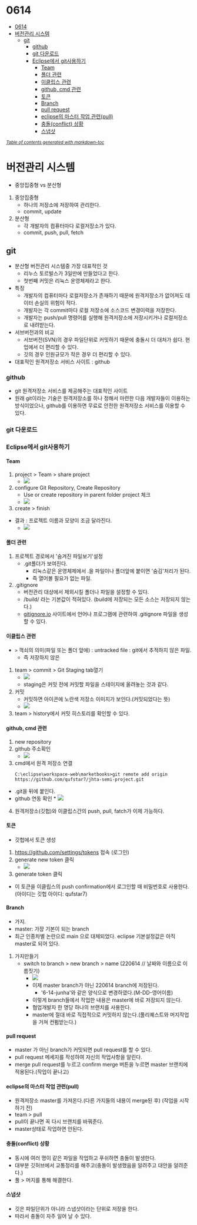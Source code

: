 # 0614

- [0614](#0614)
- [버전관리 시스템](#버전관리-시스템)
	- [git](#git)
		- [github](#github)
		- [git 다운로드](#git-다운로드)
		- [Eclipse에서 git사용하기](#eclipse에서-git사용하기)
			- [Team](#team)
			- [폴더 관련](#폴더-관련)
			- [이클립스 관련](#이클립스-관련)
			- [github, cmd 관련](#github-cmd-관련)
			- [토큰](#토큰)
			- [Branch](#branch)
			- [pull request](#pull-request)
			- [eclipse의 마스터 작업 관련(pull)](#eclipse의-마스터-작업-관련pull)
			- [충돌(conflict) 상황](#충돌conflict-상황)
			- [스냅샷](#스냅샷)

<small><i><a href='http://ecotrust-canada.github.io/markdown-toc/'>Table of contents generated with markdown-toc</a></i></small>

# 버전관리 시스템
* 중앙집중형 vs 분산형
1. 중앙집중형
   * 하나의 저장소에 저장하여 관리한다.
   * commit, update
2. 분산형 
   * 각 개발자의 컴퓨터마다 로컬저장소가 있다.
   * commit, push, pull, fetch

## git
* 분산형 버전관리 시스템중 가장 대표적인 것
  * 리누스 토르발스가 3일만에 만들었다고 한다. 
  * 첫번째 커밋은 리눅스 운영체제라고 한다.
* 특징
  * 개발자의 컴퓨터마다 로컬저장소가 존재하기 때문에 원격저장소가 없어져도 데이터 손실의 위험이 적다.
  * 개발자는 각 commit마다 로컬 저장소에 소스코드 변경이력을 저장한다.
  * 개발자는 push/pull 명령어를 실행해 원격저장소에 저장시키거나 로컬저장소로 내려받는다.
* 서브버전과의 비교
  * 서브버전(SVN)의 경우 파일단위로 커밋하기 때문에 충돌시 더 대처가 쉽다. 현업에서 더 편리할 수 있다.
  * 깃의 경우 인원규모가 작은 경우 더 편리할 수 있다.
* 대표적인 원격저장소 서비스 사이트 : github

### github
* git 원격저장소 서비스를 제공해주는 대표적인 사이트
* 원래 git이라는 기술은 원격저장소를 하나 정해서 마련한 다음 개발자들이 이용하는 방식이었으나, github를 이용하면 무료로 안전한 원격저장소 서비스를 이용할 수 있다.

### git 다운로드

### Eclipse에서 git사용하기
#### Team
1. project > Team > share project
   * ![](image/2022-06-14-11-26-14.png)
2. configure Git Repository, Create Repository
   * Use or create repository in parent folder project 체크
   * ![](image/2022-06-14-11-26-24.png)
3. create > finish

* 결과 : 프로젝트 이름과 모양이 조금 달라진다.
  * ![](image/2022-06-14-11-27-30.png)

#### 폴더 관련
1. 프로젝트 경로에서 '숨겨진 파일보기'설정
   * .git폴더가 보여진다.
      * 리눅스같은 운영체제에서 .을 파일이나 폴더앞에 붙이면 '숨김'처리가 된다.
      * 즉 열어볼 필요가 없는 파일. 
2. .gitignore
   * 버전관리 대상에서 제외시킬 폴더나 파일을 설정할 수 있다.
   * /build/ 라는 기본값이 적혀있다. (build에 저장되는 모든 소스는 저장되지 않는다.)
   * [gitignore.io](https://www.toptal.com/developers/gitignore/) 사이트에서 언어나 프로그램에 관련하여 .gitignore 파일을 생성할 수 있다.
#### 이클립스 관련
* `>` 꺽쇠의 의미(파일 또는 폴더 앞에) : untracked file : git에서 추적하지 않은 파일.
   * 즉 저장하지 않은
1. team > commit > Git Staging tab열기
   * ![](image/2022-06-14-11-42-35.png)
   * staging은 커밋 전에 커밋할 파일을 스테이지에 올려놓는 것과 같다.
2. 커밋
   * 커밋하면 아이콘에 노란색 저장소 이미지가 보인다.(커밋되었다는 뜻)
   * ![](image/2022-06-14-11-45-11.png)
3. team > history에서 커밋 히스토리를 확인할 수 있다.
#### github, cmd 관련
1. new repository
2. github 주소확인
   * ![](image/2022-06-14-12-06-19.png)
3. cmd에서 원격 저장소 연결
    ```
	C:\eclipse\workspace-web\marketbooks>git remote add origin https://github.com/qufstar7/jhta-semi-project.git	  
	```
* .git을 뒤에 붙인다.
* github 연동 확인
 	  * ![](image/2022-06-14-12-10-52.png)
4. 원격저장소(깃헙)와 이클립스간의 push, pull, fatch가 이제 가능하다. 	 

#### 토큰
* 깃헙에서 토큰 생성
1. https://github.com/settings/tokens 접속 (로그인)
2. generate new token 클릭
	* ![](image/2022-06-14-12-20-43.png)
4. generate token 클릭
* 이 토큰을 이클립스의 push confirmation에서 로그인할 때 비밀번호로 사용한다.(아이디는 깃헙 아이디: qufstar7)

#### Branch
* 가지. 
* master: 가장 기본이 되는 branch
* 최근 인종차별 논란으로 main 으로 대체되었다. eclipse 기본설정값은 아직 master로 되어 있다.

1. 가지만들기
	* switch to branch > new branch > name (220614 // 날짜와 이름으로 이름짓기)
		* ![](image/2022-06-14-12-35-25.png)
		* 이제 master branch가 아닌 220614 branch에 저장된다.
			* '6-14-junha'와 같은 양식으로 변경하였다.(M-DD-영어이름)
		* 이렇게 branch들에서 작업한 내용은 master에 바로 저장되지 않는다.
		* 협업개발자 한 명당 하나의 브랜치를 사용한다.
		* master에 절대 바로 직접적으로 커밋하지 않는다.(풀리퀘스트와 머지작업을 거쳐 컨펌받는다.)
#### pull request
* master 가 아닌 branch가 커밋되면 pull request를 할 수 있다.
* pull request 메세지를 작성하여 자신의 작업사항을 알린다.
* merge pull request를 누르고 confirm merge 버튼을 누르면 master 브랜치에 적용된다.(작업이 끝나고)

#### eclipse의 마스터 작업 관련(pull)
* 원격저장소 master를 가져온다.(다른 가지들의 내용이 merge된 후) (작업을 시작하기 전)
* team > pull
* pull이 끝나면 꼭 다시 브랜치를 바꿔준다.
* master상태로 작업하면 안된다.

#### 충돌(conflict) 상황
* 동시에 여러 명이 같은 파일을 작업하고 푸쉬하면 충돌이 발생한다.
* 대부분 깃허브에서 교통정리를 해주고(충돌이 발생했음을 알려주고 대안을 알려준다.) 
* 풀 > 머지를 통해 해결한다.

#### 스냅샷
* 깃은 파일단위가 아니라 스냅샷이라는 단위로 저장을 한다.
* 따라서 충돌이 자주 일어 날 수 있다.